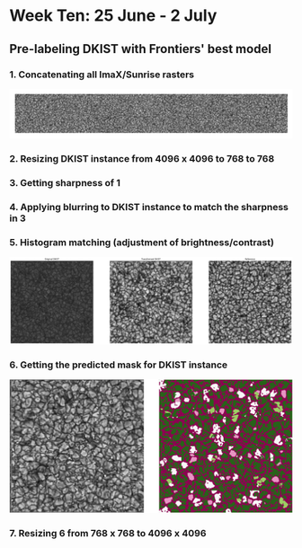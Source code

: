 <h1>Week Ten: 25 June - 2 July</h1>

## Pre-labeling DKIST with Frontiers' best model
### 1. Concatenating all ImaX/Sunrise rasters
<img src="resources/week_10/imax_concatenated.png">

### 2. Resizing DKIST instance from 4096 x 4096 to 768 to 768
### 3. Getting sharpness of 1
### 4. Applying blurring to DKIST instance to match the sharpness in 3
### 5. Histogram matching (adjustment of brightness/contrast)
<img src="resources/week_10/org_transformed_imax.png">

### 6. Getting the predicted mask for DKIST instance
<img src="resources/week_10/pred.jpg">

### 7. Resizing 6 from 768 x 768 to 4096 x 4096